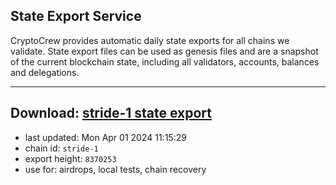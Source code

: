 ## State Export Service
CryptoCrew provides automatic daily state exports for all chains we validate. State export files can be used as genesis files and are a snapshot of the current blockchain state, including all validators, accounts, balances and delegations.

---
**Download: [stride-1 state export](https://dl-eu2.ccvalidators.com/SERVICE/stride/stride-1_export_8370253.json)**
---

- last updated: Mon Apr 01 2024 11:15:29
- chain id: `stride-1`
- export height: `8370253`
- use for: airdrops, local tests, chain recovery
